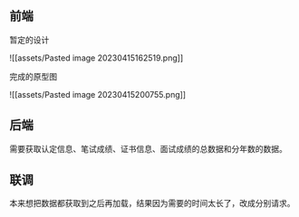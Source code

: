 ## 前端

暂定的设计

![[assets/Pasted image 20230415162519.png]]

完成的原型图

![[assets/Pasted image 20230415200755.png]]

## 后端

需要获取认定信息、笔试成绩、证书信息、面试成绩的总数据和分年数的数据。

## 联调

本来想把数据都获取到之后再加载，结果因为需要的时间太长了，改成分别请求。